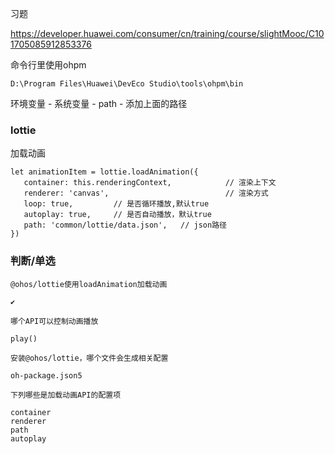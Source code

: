 习题

https://developer.huawei.com/consumer/cn/training/course/slightMooc/C101705085912853376



命令行里使用ohpm

```
D:\Program Files\Huawei\DevEco Studio\tools\ohpm\bin
```

环境变量 - 系统变量 - path - 添加上面的路径



### lottie

加载动画

```
let animationItem = lottie.loadAnimation({
   container: this.renderingContext,            // 渲染上下文
   renderer: 'canvas',                          // 渲染方式
   loop: true,         // 是否循环播放,默认true
   autoplay: true,     // 是否自动播放，默认true
   path: 'common/lottie/data.json',   // json路径
}) 
```



### 判断/单选

```
@ohos/lottie使用loadAnimation加载动画

✔
```



```
哪个API可以控制动画播放

play()
```



```
安装@ohos/lottie，哪个文件会生成相关配置

oh-package.json5
```



```
下列哪些是加载动画API的配置项

container
renderer
path
autoplay
```

